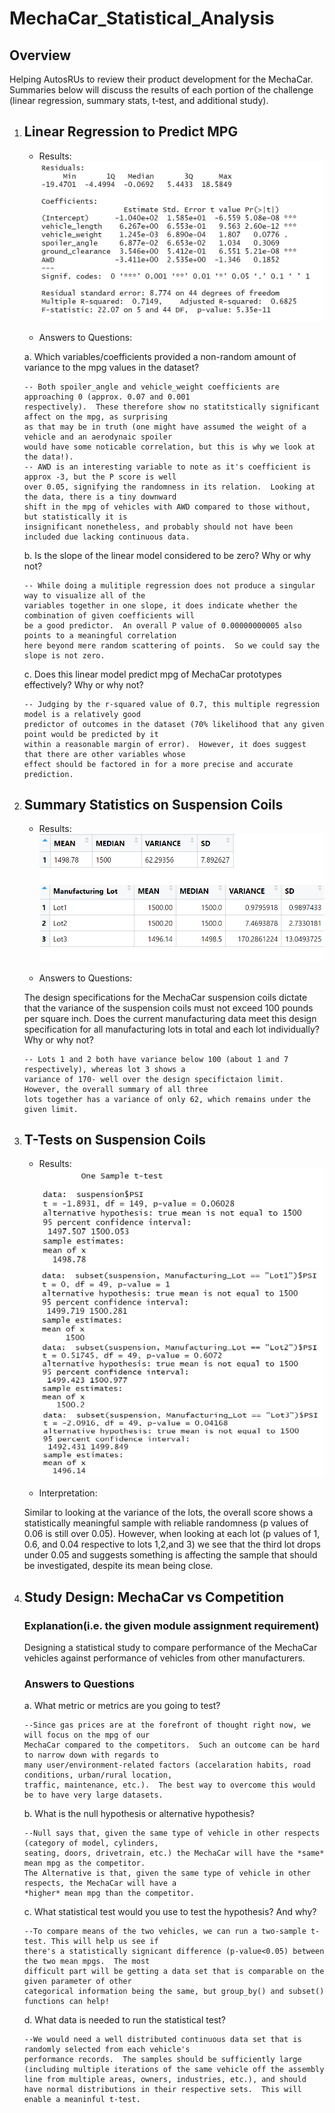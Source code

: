# MechaCar_Statistical_Analysis

## Overview
Helping AutosRUs to review their product development for the MechaCar.  Summaries below will discuss the results of each portion of the challenge (linear regression, summary stats, t-test, and additional study).

1.  ## Linear Regression to Predict MPG
    - Results:
    ![Mulitple Variable Linear Regression](Resources/Images/Linear_Regression.png)

    - Answers to Questions:

    a. Which variables/coefficients provided a non-random amount of variance to the mpg values in the dataset?

        -- Both spoiler_angle and vehicle_weight coefficients are approaching 0 (approx. 0.07 and 0.001 
        respectively).  These therefore show no statitstically significant affect on the mpg, as surprising 
        as that may be in truth (one might have assumed the weight of a vehicle and an aerodynaic spoiler 
        would have some noticable correlation, but this is why we look at the data!).
        -- AWD is an interesting variable to note as it's coefficient is approx -3, but the P score is well 
        over 0.05, signifying the randomness in its relation.  Looking at the data, there is a tiny downward 
        shift in the mpg of vehicles with AWD compared to those without, but statistically it is 
        insignificant nonetheless, and probably should not have been included due lacking continuous data.

    b. Is the slope of the linear model considered to be zero? Why or why not?

        -- While doing a mulitiple regression does not produce a singular way to visualize all of the 
        variables together in one slope, it does indicate whether the combination of given coefficients will  
        be a good predictor.  An overall P value of 0.00000000005 also points to a meaningful correlation 
        here beyond mere random scattering of points.  So we could say the slope is not zero.

    c. Does this linear model predict mpg of MechaCar prototypes effectively? Why or why not?

        -- Judging by the r-squared value of 0.7, this multiple regression model is a relatively good 
        predictor of outcomes in the dataset (70% likelihood that any given point would be predicted by it 
        within a reasonable margin of error).  However, it does suggest that there are other variables whose 
        effect should be factored in for a more precise and accurate prediction.
        
2.  ## Summary Statistics on Suspension Coils
    - Results:
    ![Overall and Lot Stats](Resources/Images/Summary_Stats.png)

    - Answers to Questions:

    The design specifications for the MechaCar suspension coils dictate that the variance of the suspension 
    coils must not exceed 100 pounds per square inch. Does the current manufacturing data meet this design 
    specification for all manufacturing lots in total and each lot individually? Why or why not?

        -- Lots 1 and 2 both have variance below 100 (about 1 and 7 respectively), whereas lot 3 shows a 
        variance of 170- well over the design specifictaion limit.  However, the overall summary of all three 
        lots together has a variance of only 62, which remains under the given limit.

3.  ## T-Tests on Suspension Coils
    - Results:
    ![Overall](Resources/Images/TTestO.png) ![Each Lot](Resources/Images/TTest123.png)

    - Interpretation:

    Similar to looking at the variance of the lots, the overall score shows a statistically meaningful sample 
    with reliable randomness (p values of 0.06 is still over 0.05).  However, when looking at each lot (p 
    values of 1, 0.6, and 0.04 respective to lots 1,2,and 3) we see that the third lot drops under 0.05 and 
    suggests something is affecting the sample that should be investigated, despite its mean being close.

4.  ## Study Design: MechaCar vs Competition

    ### Explanation(i.e. the given module assignment requirement)
    Designing a statistical study to compare performance of the MechaCar vehicles against performance of vehicles from other manufacturers.

    ### Answers to Questions

    a. What metric or metrics are you going to test?

        --Since gas prices are at the forefront of thought right now, we will focus on the mpg of our 
        MechaCar compared to the competitors.  Such an outcome can be hard to narrow down with regards to 
        many user/environment-related factors (accelaration habits, road conditions, urban/rural location, 
        traffic, maintenance, etc.).  The best way to overcome this would be to have very large datasets.

    b. What is the null hypothesis or alternative hypothesis?

        --Null says that, given the same type of vehicle in other respects (category of model, cylinders, 
        seating, doors, drivetrain, etc.) the MechaCar will have the *same* mean mpg as the competitor.  
        The Alternative is that, given the same type of vehicle in other respects, the MechaCar will have a 
        *higher* mean mpg than the competitor.

    c. What statistical test would you use to test the hypothesis? And why?

        --To compare means of the two vehicles, we can run a two-sample t-test. This will help us see if 
        there's a statistically signicant difference (p-value<0.05) between the two mean mpgs.  The most 
        difficult part will be getting a data set that is comparable on the given parameter of other 
        categorical information being the same, but group_by() and subset() functions can help!

    d. What data is needed to run the statistical test?

        --We would need a well distributed continuous data set that is randomly selected from each vehicle's 
        performance records.  The samples should be sufficiently large (including multiple iterations of the same vehicle off the assembly line from multiple areas, owners, industries, etc.), and should have normal distributions in their respective sets.  This will enable a meaninful t-test.
